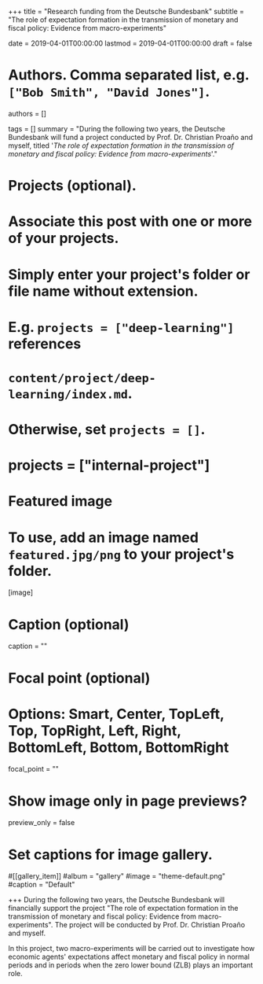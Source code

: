 +++
title = "Research funding from the Deutsche Bundesbank"
subtitle = "The role of expectation formation in the transmission of monetary and fiscal policy:  Evidence from macro-experiments"

date = 2019-04-01T00:00:00
lastmod = 2019-04-01T00:00:00
draft = false

# Authors. Comma separated list, e.g. `["Bob Smith", "David Jones"]`.
authors = []

tags = []
summary = "During the following two years, the Deutsche Bundesbank will fund a project conducted by Prof. Dr. Christian Proa&#xf1;o and myself, titled '<i>The role of expectation formation in the transmission of monetary and fiscal policy:  Evidence from macro-experiments</i>'."


# Projects (optional).
#   Associate this post with one or more of your projects.
#   Simply enter your project's folder or file name without extension.
#   E.g. `projects = ["deep-learning"]` references 
#   `content/project/deep-learning/index.md`.
#   Otherwise, set `projects = []`.
# projects = ["internal-project"]

# Featured image
# To use, add an image named `featured.jpg/png` to your project's folder. 
[image]
  # Caption (optional)
  caption = ""

  # Focal point (optional)
  # Options: Smart, Center, TopLeft, Top, TopRight, Left, Right, BottomLeft, Bottom, BottomRight
  focal_point = ""

  # Show image only in page previews?
  preview_only = false

# Set captions for image gallery.

#[[gallery_item]]
#album = "gallery"
#image = "theme-default.png"
#caption = "Default"

+++
During the following two years, the Deutsche Bundesbank will financially support the project "The role of expectation formation in the transmission of monetary and fiscal policy:  Evidence from macro-experiments". The project will be conducted by Prof. Dr. Christian Proa&#xf1;o and myself.

In this project, two macro-experiments will be carried out to investigate how economic agents' expectations affect monetary and fiscal policy in normal periods and in periods when the zero lower bound (ZLB) plays an important role.
